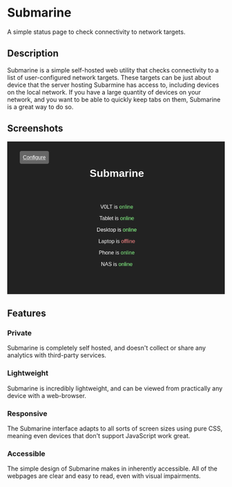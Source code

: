 # Submarine

A simple status page to check connectivity to network targets.


## Description

Submarine is a simple self-hosted web utility that checks connectivity to a list of user-configured network targets. These targets can be just about device that the server hosting Subarmine has access to, including devices on the local network. If you have a large quantity of devices on your network, and you want to be able to quickly keep tabs on them, Submarine is a great way to do so.


## Screenshots
![Main Submarine interface with a few network hosts visible](assets/images/screenshots/main.png)


## Features

### Private

Submarine is completely self hosted, and doesn't collect or share any analytics with third-party services.

### Lightweight

Submarine is incredibly lightweight, and can be viewed from practically any device with a web-browser.

### Responsive

The Submarine interface adapts to all sorts of screen sizes using pure CSS, meaning even devices that don't support JavaScript work great.

### Accessible

The simple design of Submarine makes in inherently accessible. All of the webpages are clear and easy to read, even with visual impairments.
